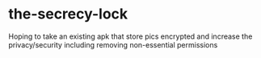 # the-secrecy-lock
Hoping to take an existing apk that store pics encrypted and increase the privacy/security including removing non-essential permissions
